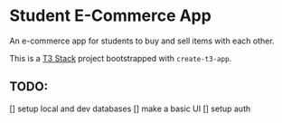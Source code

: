 # Student E-Commerce App

An e-commerce app for students to buy and sell items with each other.

This is a [T3 Stack](https://create.t3.gg/) project bootstrapped with `create-t3-app`.

## TODO:

[] setup local and dev databases
[] make a basic UI
[] setup auth